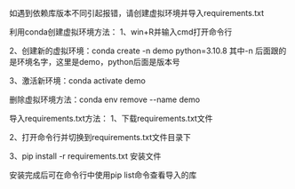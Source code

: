如遇到依赖库版本不同引起报错，请创建虚拟环境并导入requirements.txt

利用conda创建虚拟环境方法：
1、win+R并输入cmd打开命令行

2、创建新的虚拟环境：conda create -n demo python=3.10.8
其中-n 后面跟的是环境名字，这里是demo，python后面是版本号

3、激活新环境：conda activate demo


删除虚拟环境方法：conda env remove --name demo

导入requirements.txt方法：
1、下载requirements.txt文件

2、打开命令行并切换到requirements.txt文件目录下

3、pip install -r requirements.txt 安装文件

安装完成后可在命令行中使用pip list命令查看导入的库
